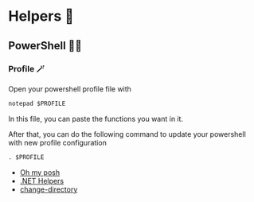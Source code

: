 # Helpers 🔧

## PowerShell 🧙‍♂️

### Profile 🪄
Open your powershell profile file with
```ps 
notepad $PROFILE
```

In this file, you can paste the functions you want in it.

After that, you can do the following command to update your powershell with new profile configuration 
```ps
. $PROFILE
```

- [Oh my posh](./powershell/profile/oh-my-posh)
- [.NET Helpers](./powershell/profile/dotnet)
- [change-directory](./powershell/profile/change-directory.ps1)
